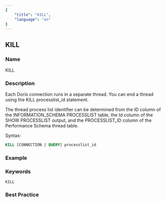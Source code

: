 ```yaml
---
{
    "title": "KILL",
    "language": "en"
}
---
```


<!--
Licensed to the Apache Software Foundation (ASF) under one
or more contributor license agreements.  See the NOTICE file
distributed with this work for additional information
regarding copyright ownership.  The ASF licenses this file
to you under the Apache License, Version 2.0 (the
"License"); you may not use this file except in compliance
with the License.  You may obtain a copy of the License at

  http://www.apache.org/licenses/LICENSE-2.0

Unless required by applicable law or agreed to in writing,
software distributed under the License is distributed on an
"AS IS" BASIS, WITHOUT WARRANTIES OR CONDITIONS OF ANY
KIND, either express or implied.  See the License for the
specific language governing permissions and limitations
under the License.
-->

## KILL

### Name

KILL

### Description

Each Doris connection runs in a separate thread. You can end a thread using the KILL processlist_id statement.

The thread process list identifier can be determined from the ID column of the INFORMATION_SCHEMA PROCESSLIST table, the Id column of the SHOW PROCESSLIST output, and the PROCESSLIST_ID column of the Performance Schema thread table.

Syntax:

```sql
KILL [CONNECTION | QUERY] processlist_id
````

### Example

### Keywords

    KILL

### Best Practice

